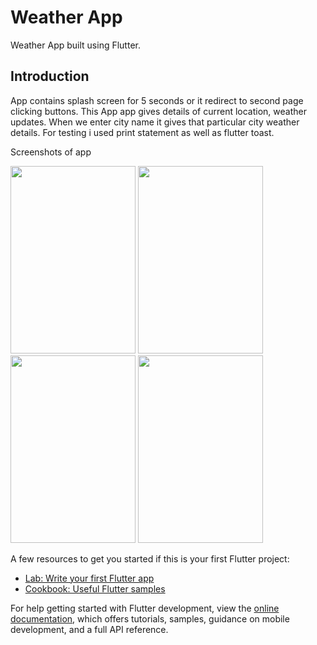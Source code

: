 # Weather App

Weather App built using Flutter.

## Introduction

App contains splash screen for 5 seconds or it redirect to second page clicking buttons. This App app gives details of current location, weather updates.
When we enter city name it gives that particular city weather details. For testing i used print statement as well as flutter toast.

Screenshots of app



<p float="left">
<img src="https://user-images.githubusercontent.com/60030358/201295670-cbb93918-2a8c-4a28-86de-c21cda4d7986.jpg" width="200" height="300">
<img src="https://user-images.githubusercontent.com/60030358/201295711-9236b7a2-66ec-4348-88de-08613660c51a.jpg" width="200" height="300">
<img src="https://user-images.githubusercontent.com/60030358/201295714-38db4b81-8401-40d1-ba3d-a99267ac2468.jpg" width="200" height="300">
<img src="https://user-images.githubusercontent.com/60030358/201295718-901d2f60-bfb3-44f5-96e6-e3e11474703c.jpg" width="200" height="300">
</p>

A few resources to get you started if this is your first Flutter project:

- [Lab: Write your first Flutter app](https://docs.flutter.dev/get-started/codelab)
- [Cookbook: Useful Flutter samples](https://docs.flutter.dev/cookbook)

For help getting started with Flutter development, view the
[online documentation](https://docs.flutter.dev/), which offers tutorials,
samples, guidance on mobile development, and a full API reference.
